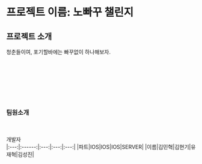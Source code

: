 # 프로젝트 이름: 노빠꾸 챌린지
## 프로젝트 소개
청춘들이여, 포기할바에는 빠꾸없이 하나해보자.




<br/><br/><br/><br/><br/><br/>


### 팀원소개
<br/><br/>
개발자
<br/>
|:---:|:------:|:---:|:---:|:---:|
|파트|IOS|IOS|IOS|SERVER|
|이름|김민혁|김현기|유재혁|김성진|


<br/><br/><br/><br/><br/><br/>

